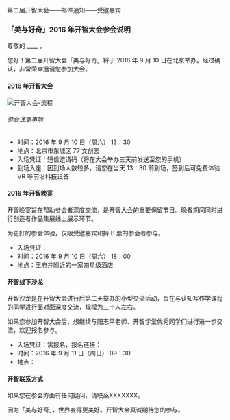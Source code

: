 第二届开智大会——邮件通知——受邀嘉宾

### 「美与好奇」2016 年开智大会参会说明

尊敬的 ____ ，
 
您好！第二届开智大会「美与好奇」将于 2016 年 9 月 10 日在北京举办。经过确认，非常荣幸邀请您参加大会。
 
#### 2016 年开智大会
 
 ![开智大会-流程](http://cdn.huodongxing.com/file/20150324/117441FD52C74D84743BDF42D0D2DC2106/30482408647834778.jpg)
 
###### 参会注意事项
 - 时间：2016 年 9 月 10 日（周六） 13：30
 - 地点：北京市东城区 77 文创园
 - 入场凭证：短信邀请码（将在大会举办三天前发送至您的手机）
 - 到场入座：因到场人数较多，请您在当天 13：30 前到场，签到后可免费体验 VR 等前沿科技设备 
 
#### 2016 年开智晚宴
开智晚宴旨在帮助参会者深度交流，是开智大会的重要保留节目。晚餐期间同时进行创造者作品集展线上展示环节。

为更好的参会体验，仅限受邀嘉宾和持 B 票的参会者参与。
  
  - 入场凭证：    
  - 时间：2016 年 9 月 10 日（周六） 18：00
  - 地点：王府井附近的一家四星级酒店
 
#### 开智线下沙龙
开智沙龙是在开智大会进行后第二天举办的小型交流活动，旨在与认知写作学课程的同学进行面对面深度交流，规模为三十人左右。

如果您参加开智大会后，想继续与阳志平老师、开智学堂优秀同学们进行进一步交流，欢迎报名参与。

  - 入场凭证：需报名，报名链接：   
  - 时间：2016 年 9 月 11 日（周日） 09：30
  - 地点：
 
#### 开智联系方式
如果您在参会方面有任何疑问，请联系XXXXXXX。
  
 
因为「美与好奇」，世界变得更美好。开智大会真诚期待您的参与。
 
